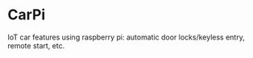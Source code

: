 # CarPi
IoT car features using raspberry pi: automatic door locks/keyless entry, remote start, etc.
